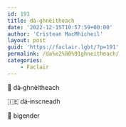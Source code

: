 ```yaml
---
id: 191
title: dà‑ghnèitheach
date: '2022-12-15T10:57:59+00:00'
author: 'Crìstean MacMhìcheil'
layout: post
guid: 'https://faclair.lgbt/?p=191'
permalink: /da%e2%80%91ghneitheach/
categories:
    - Faclair
---
```


&#x1f3f4;&#xe0067;&#xe0062;&#xe0073;&#xe0063;&#xe0074;&#xe007f; dà‑ghnèitheach

&#x1f1ee;&#x1f1ea; dá‑inscneadh

&#x1f3f4;&#xe0067;&#xe0062;&#xe0065;&#xe006e;&#xe0067;&#xe007f; bigender